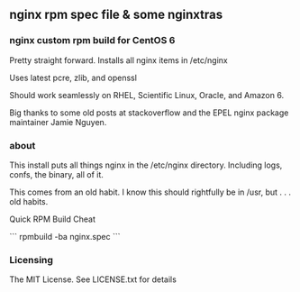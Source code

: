 <h2>nginx rpm spec file & some nginxtras</h2>

<h3>nginx custom rpm build for CentOS 6</h3>
<p>Pretty straight forward. Installs all nginx items in /etc/nginx<br>
<p>Uses latest pcre, zlib, and openssl<br>
<p>Should work seamlessly on RHEL, Scientific Linux, Oracle, and Amazon 6.<br>
<p>Big thanks to some old posts at stackoverflow and the EPEL nginx package maintainer Jamie Nguyen.</p>

<h3>about</h3>
<p>This install puts all things nginx in the /etc/nginx directory.  Including logs, confs, the binary, all of it.</p>
<p>This comes from an old habit.  I know this should rightfully be in /usr, but . . . old habits.</p>

<p>Quick RPM Build Cheat</p>
```
rpmbuild -ba nginx.spec
```

<h3>Licensing</h3>
<p>The MIT License.  See LICENSE.txt for details</p>

